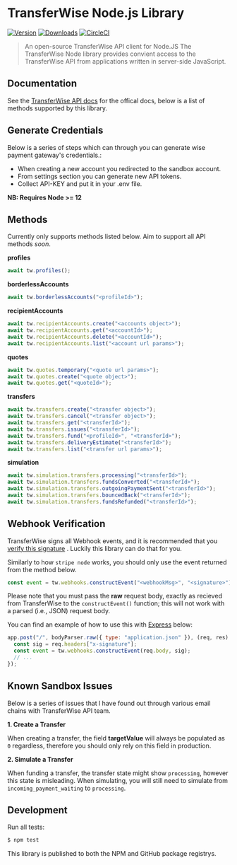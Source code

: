 # TransferWise Node.js Library

[![Version](https://img.shields.io/npm/v/@fightmegg/transferwise.svg)](https://www.npmjs.com/package/@fightmegg/transferwise)
[![Downloads](https://img.shields.io/npm/dm/@fightmegg/transferwise.svg)](https://www.npmjs.com/package/@fightmegg/transferwise)
[![CircleCI](https://circleci.com/gh/fightmegg/transferwise/tree/master.svg?style=svg)](https://circleci.com/gh/fightmegg/transferwise/tree/master)

> An open-source TransferWise API client for Node.JS
The TransferWise Node library provides convient access to the TransferWise API from applications written in server-side JavaScript.

## Documentation

See the [TransferWise API docs](https://api-docs.transferwise.com/#transferwise-api) for the offical docs, below is a list of methods supported by this library.

## Generate Credentials

Below is a series of steps which can through you can generate wise payment gateway's credentials.:

- When creating a new account you redirected to the sandbox account.
- From settings section you can generate new API tokens.
- Collect API-KEY and put it in your .env file.

**NB: Requires Node >= 12**

## Methods

Currently only supports methods listed below. Aim to support all API methods _soon_.

**profiles**

```js
await tw.profiles();
```

**borderlessAccounts**

```js
await tw.borderlessAccounts("<profileId>");
```

**recipientAccounts**

```js
await tw.recipientAccounts.create("<accounts object>");
await tw.recipientAccounts.get("<accountId>");
await tw.recipientAccounts.delete("<accountId>");
await tw.recipientAccounts.list("<account url params>");
```

**quotes**

```js
await tw.quotes.temporary("<quote url params>");
await tw.quotes.create("<quote object>");
await tw.quotes.get("<quoteId>");
```

**transfers**

```js
await tw.transfers.create("<transfer object>");
await tw.transfers.cancel("<transfer object>");
await tw.transfers.get("<transferId>");
await tw.transfers.issues("<transferId>");
await tw.transfers.fund("<profileId>", "<transferId>");
await tw.transfers.deliveryEstimate("<transferId>");
await tw.transfers.list("<transfer url params>");
```

**simulation**

```js
await tw.simulation.transfers.processing("<transferId>");
await tw.simulation.transfers.fundsConverted("<transferId>");
await tw.simulation.transfers.outgoingPaymentSent("<transferId>");
await tw.simulation.transfers.bouncedBack("<transferId>");
await tw.simulation.transfers.fundsRefunded("<transferId>");
```

## Webhook Verification

TransferWise signs all Webhook events, and it is recommended that you [verify this signature](https://api-docs.transferwise.com/#webhook-events-list-signature-header) . Luckily this library can do that for you.

Similarly to how `stripe node` works, you should only use the event returned from the method below.

```js
const event = tw.webhooks.constructEvent("<webhookMsg>", "<signature>");
```

Please note that you must pass the **raw** request body, exactly as recieved from TransferWise to the `constructEvent()` function; this will not work with a parsed (i.e., JSON) request body.

You can find an example of how to use this with [Express](https://expressjs.com/) below:

```js
app.post("/", bodyParser.raw({ type: "application.json" }), (req, res) => {
  const sig = req.headers["x-signature"];
  const event = tw.webhooks.constructEvent(req.body, sig);
  // ...
});
```

## Known Sandbox Issues

Below is a series of issues that l have found out through various email chains with TransferWise API team.

**1. Create a Transfer**

When creating a transfer, the field **targetValue** will always be populated as `0` regardless, therefore you should only rely on this field in production.

**2. Simulate a Transfer**

When funding a transfer, the transfer state might show `processing`, however this state is misleading. When simulating, you will still need to simulate from `incoming_payment_waiting` to `processing`.

## Development

Run all tests:

```bash
$ npm test
```

This library is published to both the NPM and GitHub package registrys.
